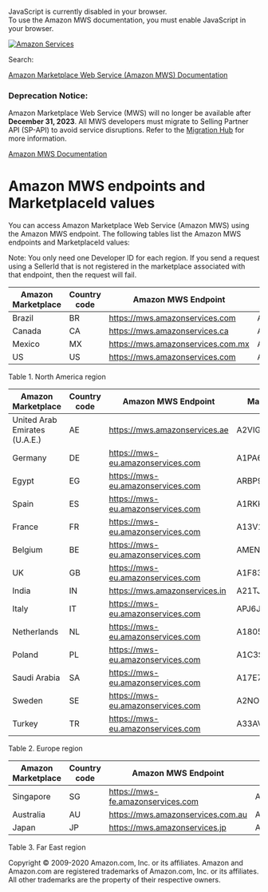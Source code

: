 <div id="MWSDX_noscript">

JavaScript is currently disabled in your browser.  
To use the Amazon MWS documentation, you must enable JavaScript in your
browser.

</div>

<div id="MWSDX_divtop">

[![Amazon
Services](https://images-na.ssl-images-amazon.com/images/G/08/mwsportal/fr_FR/amazonservices.gif "Amazon Services")](http://services.amazon.fr)

<div id="MWSDX_search">

<span id="MWSDX_searchlbl">Search:</span>

</div>

  
<span id="MWSDX_titlebar">[Amazon Marketplace Web Service (Amazon MWS)
Documentation](https://developer.amazonservices.fr/gp/mws/docs.html)</span>
<span id="MWSDX_dep_notice"></span>

### Deprecation Notice:

Amazon Marketplace Web Service (MWS) will no longer be available after
**December 31, 2023**. All MWS developers must migrate to Selling
Partner API (SP-API) to avoid service disruptions. Refer to the
[Migration
Hub](https://developer-docs.amazon.com/sp-api/page/migration-hub) for
more information.

</div>

<div id="MWSDX_divbottom">

<div id="MWSDX_divleft">

<div id="MWSDX_toc">

</div>

</div>

<div id="MWSDX_divright">

<div id="MWSDX_content">

<span id="MWSDX_breadcrumbs">[Amazon MWS
Documentation](https://developer.amazonservices.fr/gp/mws/docs.html)</span>

<div id="DG_Endpoints" class="nested0">

# <span class="ph">Amazon MWS</span> endpoints and MarketplaceId values

<div class="body">

<div class="section">

You can access <span class="ph">Amazon Marketplace Web Service (Amazon
MWS)</span> using the <span class="ph">Amazon MWS</span> endpoint. The
following tables list the <span class="ph">Amazon MWS</span> endpoints
and <span class="keyword parmname">MarketplaceId</span> values:

<div class="note note">

<span class="notetitle">Note:</span> You only need one Developer ID for
each region. If you send a request using a <span
class="keyword parmname">SellerId</span> that is not registered in the
marketplace associated with that endpoint, then the request will fail.

</div>

<div class="tablenoborder">

| Amazon Marketplace | Country code | <span class="ph">Amazon MWS</span> Endpoint                                             | MarketplaceId                                                        |
|--------------------|--------------|-----------------------------------------------------------------------------------------|----------------------------------------------------------------------|
| Brazil             | BR           | <span id="DG_Endpoints__d2032e1165" class="ph">https://mws.amazonservices.com</span>    | <span id="DG_Endpoints__d2032e1169" class="ph">A2Q3Y263D00KWC</span> |
| Canada             | CA           | <span id="DG_Endpoints__d2032e1182" class="ph">https://mws.amazonservices.ca</span>     | <span id="DG_Endpoints__d2032e1186" class="ph">A2EUQ1WTGCTBG2</span> |
| Mexico             | MX           | <span id="DG_Endpoints__d2032e1199" class="ph">https://mws.amazonservices.com.mx</span> | <span id="DG_Endpoints__d2032e1203" class="ph">A1AM78C64UM0Y8</span> |
| US                 | US           | <span id="DG_Endpoints__d2032e1216" class="ph">https://mws.amazonservices.com</span>    | <span id="DG_Endpoints__d2032e1220" class="ph">ATVPDKIKX0DER</span>  |

<span class="tablecap">Table 1. North America region</span>

</div>

<div class="tablenoborder">

| Amazon Marketplace            | Country code | <span class="ph">Amazon MWS</span> Endpoint                                             | MarketplaceId                                                        |
|-------------------------------|--------------|-----------------------------------------------------------------------------------------|----------------------------------------------------------------------|
| United Arab Emirates (U.A.E.) | AE           | <span id="DG_Endpoints__d2032e1273" class="ph">https://mws.amazonservices.ae</span>     | <span id="DG_Endpoints__d2032e1277" class="ph">A2VIGQ35RCS4UG</span> |
| Germany                       | DE           | <span id="DG_Endpoints__d2032e1290" class="ph">https://mws-eu.amazonservices.com</span> | <span id="DG_Endpoints__d2032e1294" class="ph">A1PA6795UKMFR9</span> |
| Egypt                         | EG           | <span id="DG_Endpoints__d2032e1307" class="ph">https://mws-eu.amazonservices.com</span> | <span id="DG_Endpoints__d2032e1311" class="ph">ARBP9OOSHTCHU</span>  |
| Spain                         | ES           | <span id="DG_Endpoints__d2032e1324" class="ph">https://mws-eu.amazonservices.com</span> | <span id="DG_Endpoints__d2032e1328" class="ph">A1RKKUPIHCS9HS</span> |
| France                        | FR           | <span id="DG_Endpoints__d2032e1341" class="ph">https://mws-eu.amazonservices.com</span> | <span id="DG_Endpoints__d2032e1345" class="ph">A13V1IB3VIYZZH</span> |
| Belgium                       | BE           | <span id="DG_Endpoints__d2032e1359" class="ph">https://mws-eu.amazonservices.com</span> | <span id="DG_Endpoints__d2032e1363" class="ph">AMEN7PMS3EDWL</span>  |
| UK                            | GB           | <span id="DG_Endpoints__d2032e1376" class="ph">https://mws-eu.amazonservices.com</span> | <span id="DG_Endpoints__d2032e1380" class="ph">A1F83G8C2ARO7P</span> |
| India                         | IN           | <span id="DG_Endpoints__d2032e1393" class="ph">https://mws.amazonservices.in</span>     | <span id="DG_Endpoints__d2032e1397" class="ph">A21TJRUUN4KGV</span>  |
| Italy                         | IT           | <span id="DG_Endpoints__d2032e1410" class="ph">https://mws-eu.amazonservices.com</span> | <span id="DG_Endpoints__d2032e1414" class="ph">APJ6JRA9NG5V4</span>  |
| Netherlands                   | NL           | <span id="DG_Endpoints__d2032e1427" class="ph">https://mws-eu.amazonservices.com</span> | <span id="DG_Endpoints__d2032e1431" class="ph">A1805IZSGTT6HS</span> |
| Poland                        | PL           | <span id="DG_Endpoints__d2032e1444" class="ph">https://mws-eu.amazonservices.com</span> | <span id="DG_Endpoints__d2032e1448" class="ph">A1C3SOZRARQ6R3</span> |
| Saudi Arabia                  | SA           | <span id="DG_Endpoints__d2032e1464" class="ph">https://mws-eu.amazonservices.com</span> | <span id="DG_Endpoints__d2032e1468" class="ph">A17E79C6D8DWNP</span> |
| Sweden                        | SE           | <span id="DG_Endpoints__d2032e1481" class="ph">https://mws-eu.amazonservices.com</span> | <span id="DG_Endpoints__d2032e1485" class="ph">A2NODRKZP88ZB9</span> |
| Turkey                        | TR           | <span id="DG_Endpoints__d2032e1498" class="ph">https://mws-eu.amazonservices.com</span> | <span id="DG_Endpoints__d2032e1502" class="ph">A33AVAJ2PDY3EV</span> |

<span class="tablecap">Table 2. Europe region</span>

</div>

<div class="tablenoborder">

| Amazon Marketplace | Country code | <span class="ph">Amazon MWS</span> Endpoint                                             | MarketplaceId                                                        |
|--------------------|--------------|-----------------------------------------------------------------------------------------|----------------------------------------------------------------------|
| Singapore          | SG           | <span id="DG_Endpoints__d2032e1555" class="ph">https://mws-fe.amazonservices.com</span> | <span id="DG_Endpoints__d2032e1559" class="ph">A19VAU5U5O7RUS</span> |
| Australia          | AU           | <span id="DG_Endpoints__d2032e1572" class="ph">https://mws.amazonservices.com.au</span> | <span id="DG_Endpoints__d2032e1576" class="ph">A39IBJ37TRP1C6</span> |
| Japan              | JP           | <span id="DG_Endpoints__d2032e1589" class="ph">https://mws.amazonservices.jp</span>     | <span id="DG_Endpoints__d2032e1593" class="ph">A1VC38T7YXB528</span> |

<span class="tablecap">Table 3. Far East region</span>

</div>

</div>

</div>

</div>

<div id="MWSDX_footer">

Copyright © 2009-2020 Amazon.com, Inc. or its affiliates. Amazon and
Amazon.com are registered trademarks of Amazon.com, Inc. or its
affiliates. All other trademarks are the property of their respective
owners.

</div>

</div>

</div>

<div style="clear: both;">

</div>

</div>

